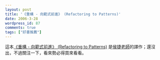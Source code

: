 ```yaml
---
layout: post
title: '《重構 - 向範式前進》 (Refactoring to Patterns)'
date: 2006-3-28
wordpress_id: 87
comments: true
tags: ["好書推薦"]
---
```


這本[《重構 - 向範式前進》 (Refactoring to Patterns)](http://www.jjhou.com/jjtbooks-refactoring-to-patterns.htm) 是[侯捷老師](http://www.jjhou.com/)的譯作；還沒出，不過關注一下，看來勢必得買來看看。

